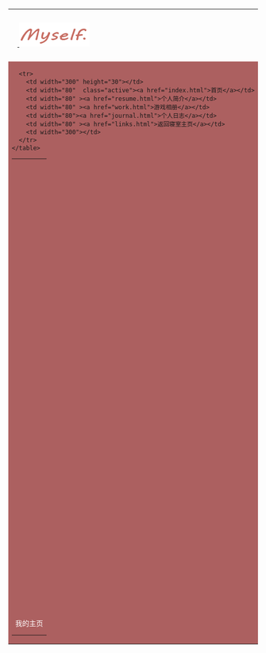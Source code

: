 <!doctype html>
<html>
<head>
<meta charset="UTF-8">
 
<title>刘卓昕的show time</title>
<link href="css/style.css" rel="stylesheet"></head>


<body>

 
<center>
<table width="1024" border="0" class="main"  cellspacing="0" cellpadding="0" >
  <tr>
    <td height="100" colspan="3" class="branding">
  	&nbsp;&nbsp;&nbsp;<a href="index.html" title="Serendipity" rel="home">
    		<img src="images/logo.png" alt="Horus" />
    </a> </td> 
  </tr>
  <tr>
<td height="30" colspan="3" bgcolor="#AC6060">
 <table width="1000" border="0" align="center" cellspacing="0" class="nav">
     
      <tr>
        <td width="300" height="30"></td>
        <td width="80"  class="active"><a href="index.html">首页</a></td>
        <td width="80" ><a href="resume.html">个人简介</a></td>
        <td width="80" ><a href="work.html">游戏相册</a></td>
        <td width="80"><a href="journal.html">个人日志</a></td>
        <td width="80" ><a href="links.html">返回寝室主页</a></td>
        <td width="300"></td>
      </tr>
    </table>
</td>
  </tr>
  <tr>
    <td height="400" colspan="3"  background="images/a.jpg">
</td> 
  </tr>
  <tr>
    <td colspan="3" height="500"  background="images/3.png"> </td>
  </tr>
  <tr>
    <td  bgcolor="#AC6060" colspan="3"  height="40" background="images/menu_wrap.png" >
   <center><font color="white">我的主页</font></center>
</td> 
  </tr>
</table>
</center>

</body>
</html>
